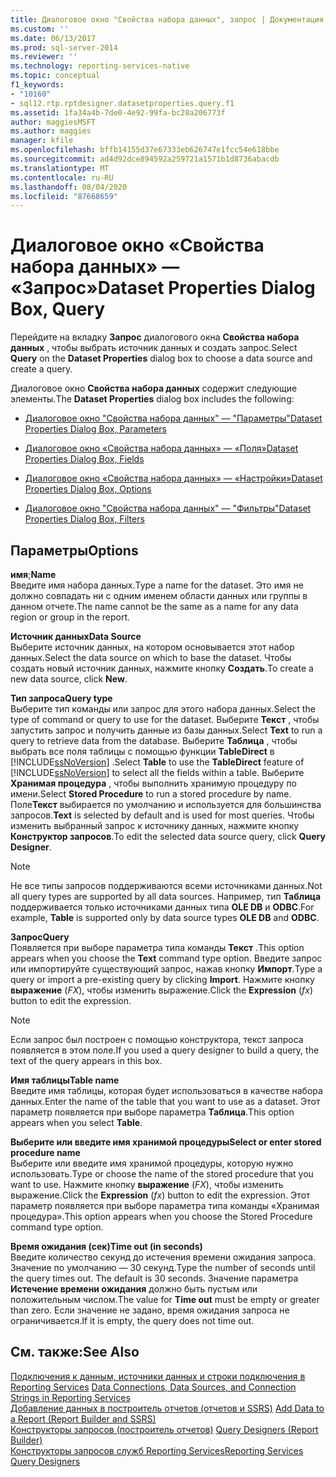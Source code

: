 ```yaml
---
title: Диалоговое окно "Свойства набора данных", запрос | Документация Майкрософт
ms.custom: ''
ms.date: 06/13/2017
ms.prod: sql-server-2014
ms.reviewer: ''
ms.technology: reporting-services-native
ms.topic: conceptual
f1_keywords:
- "10160"
- sql12.rtp.rptdesigner.datasetproperties.query.f1
ms.assetid: 1fa34a4b-7de0-4e92-99fa-bc28a206773f
author: maggiesMSFT
ms.author: maggies
manager: kfile
ms.openlocfilehash: bffb14155d37e67333eb626747e1fcc54e618bbe
ms.sourcegitcommit: ad4d92dce894592a259721a1571b1d8736abacdb
ms.translationtype: MT
ms.contentlocale: ru-RU
ms.lasthandoff: 08/04/2020
ms.locfileid: "87668659"
---
```

# <a name="dataset-properties-dialog-box-query"></a><span data-ttu-id="10420-102">Диалоговое окно «Свойства набора данных» — «Запрос»</span><span class="sxs-lookup"><span data-stu-id="10420-102">Dataset Properties Dialog Box, Query</span></span>
  <span data-ttu-id="10420-103">Перейдите на вкладку **Запрос** диалогового окна **Свойства набора данных** , чтобы выбрать источник данных и создать запрос.</span><span class="sxs-lookup"><span data-stu-id="10420-103">Select **Query** on the **Dataset Properties** dialog box to choose a data source and create a query.</span></span>  
  
 <span data-ttu-id="10420-104">Диалоговое окно **Свойства набора данных** содержит следующие элементы.</span><span class="sxs-lookup"><span data-stu-id="10420-104">The **Dataset Properties** dialog box includes the following:</span></span>  
  
-   [<span data-ttu-id="10420-105">Диалоговое окно "Свойства набора данных" — "Параметры"</span><span class="sxs-lookup"><span data-stu-id="10420-105">Dataset Properties Dialog Box, Parameters</span></span>](report-data/dataset-properties-dialog-box-parameters.md)  
  
-   [<span data-ttu-id="10420-106">Диалоговое окно «Свойства набора данных» — «Поля»</span><span class="sxs-lookup"><span data-stu-id="10420-106">Dataset Properties Dialog Box, Fields</span></span>](../../2014/reporting-services/dataset-properties-dialog-box-fields.md)  
  
-   [<span data-ttu-id="10420-107">Диалоговое окно «Свойства набора данных» — «Настройки»</span><span class="sxs-lookup"><span data-stu-id="10420-107">Dataset Properties Dialog Box, Options</span></span>](../../2014/reporting-services/dataset-properties-dialog-box-options.md)  
  
-   [<span data-ttu-id="10420-108">Диалоговое окно "Свойства набора данных" — "Фильтры"</span><span class="sxs-lookup"><span data-stu-id="10420-108">Dataset Properties Dialog Box, Filters</span></span>](report-data/dataset-properties-dialog-box-filters.md)  
  
## <a name="options"></a><span data-ttu-id="10420-109">Параметры</span><span class="sxs-lookup"><span data-stu-id="10420-109">Options</span></span>  
 <span data-ttu-id="10420-110">**имя**;</span><span class="sxs-lookup"><span data-stu-id="10420-110">**Name**</span></span>  
 <span data-ttu-id="10420-111">Введите имя набора данных.</span><span class="sxs-lookup"><span data-stu-id="10420-111">Type a name for the dataset.</span></span> <span data-ttu-id="10420-112">Это имя не должно совпадать ни с одним именем области данных или группы в данном отчете.</span><span class="sxs-lookup"><span data-stu-id="10420-112">The name cannot be the same as a name for any data region or group in the report.</span></span>  
  
 <span data-ttu-id="10420-113">**Источник данных**</span><span class="sxs-lookup"><span data-stu-id="10420-113">**Data Source**</span></span>  
 <span data-ttu-id="10420-114">Выберите источник данных, на котором основывается этот набор данных.</span><span class="sxs-lookup"><span data-stu-id="10420-114">Select the data source on which to base the dataset.</span></span> <span data-ttu-id="10420-115">Чтобы создать новый источник данных, нажмите кнопку **Создать**.</span><span class="sxs-lookup"><span data-stu-id="10420-115">To create a new data source, click **New**.</span></span>  
  
 <span data-ttu-id="10420-116">**Тип запроса**</span><span class="sxs-lookup"><span data-stu-id="10420-116">**Query type**</span></span>  
 <span data-ttu-id="10420-117">Выберите тип команды или запрос для этого набора данных.</span><span class="sxs-lookup"><span data-stu-id="10420-117">Select the type of command or query to use for the dataset.</span></span> <span data-ttu-id="10420-118">Выберите **Текст** , чтобы запустить запрос и получить данные из базы данных.</span><span class="sxs-lookup"><span data-stu-id="10420-118">Select **Text** to run a query to retrieve data from the database.</span></span> <span data-ttu-id="10420-119">Выберите **Таблица** , чтобы выбрать все поля таблицы с помощью функции **TableDirect** в [!INCLUDE[ssNoVersion](../includes/ssnoversion-md.md)] .</span><span class="sxs-lookup"><span data-stu-id="10420-119">Select **Table** to use the **TableDirect** feature of [!INCLUDE[ssNoVersion](../includes/ssnoversion-md.md)] to select all the fields within a table.</span></span> <span data-ttu-id="10420-120">Выберите **Хранимая процедура** , чтобы выполнить хранимую процедуру по имени.</span><span class="sxs-lookup"><span data-stu-id="10420-120">Select **Stored Procedure** to run a stored procedure by name.</span></span> <span data-ttu-id="10420-121">Поле**Текст** выбирается по умолчанию и используется для большинства запросов.</span><span class="sxs-lookup"><span data-stu-id="10420-121">**Text** is selected by default and is used for most queries.</span></span> <span data-ttu-id="10420-122">Чтобы изменить выбранный запрос к источнику данных, нажмите кнопку **Конструктор запросов**.</span><span class="sxs-lookup"><span data-stu-id="10420-122">To edit the selected data source query, click **Query Designer**.</span></span>  
  
> [!NOTE]  
>  <span data-ttu-id="10420-123">Не все типы запросов поддерживаются всеми источниками данных.</span><span class="sxs-lookup"><span data-stu-id="10420-123">Not all query types are supported by all data sources.</span></span> <span data-ttu-id="10420-124">Например, тип **Таблица** поддерживается только источниками данных типа **OLE DB** и **ODBC**.</span><span class="sxs-lookup"><span data-stu-id="10420-124">For example, **Table** is supported only by data source types **OLE DB** and **ODBC**.</span></span>  
  
 <span data-ttu-id="10420-125">**Запрос**</span><span class="sxs-lookup"><span data-stu-id="10420-125">**Query**</span></span>  
 <span data-ttu-id="10420-126">Появляется при выборе параметра типа команды **Текст** .</span><span class="sxs-lookup"><span data-stu-id="10420-126">This option appears when you choose the **Text** command type option.</span></span> <span data-ttu-id="10420-127">Введите запрос или импортируйте существующий запрос, нажав кнопку **Импорт**.</span><span class="sxs-lookup"><span data-stu-id="10420-127">Type a query or import a pre-existing query by clicking **Import**.</span></span> <span data-ttu-id="10420-128">Нажмите кнопку **выражение** (*FX*), чтобы изменить выражение.</span><span class="sxs-lookup"><span data-stu-id="10420-128">Click the **Expression** (*fx*) button to edit the expression.</span></span>  
  
> [!NOTE]  
>  <span data-ttu-id="10420-129">Если запрос был построен с помощью конструктора, текст запроса появляется в этом поле.</span><span class="sxs-lookup"><span data-stu-id="10420-129">If you used a query designer to build a query, the text of the query appears in this box.</span></span>  
  
 <span data-ttu-id="10420-130">**Имя таблицы**</span><span class="sxs-lookup"><span data-stu-id="10420-130">**Table name**</span></span>  
 <span data-ttu-id="10420-131">Введите имя таблицы, которая будет использоваться в качестве набора данных.</span><span class="sxs-lookup"><span data-stu-id="10420-131">Enter the name of the table that you want to use as a dataset.</span></span> <span data-ttu-id="10420-132">Этот параметр появляется при выборе параметра **Таблица**.</span><span class="sxs-lookup"><span data-stu-id="10420-132">This option appears when you select **Table**.</span></span>  
  
 <span data-ttu-id="10420-133">**Выберите или введите имя хранимой процедуры**</span><span class="sxs-lookup"><span data-stu-id="10420-133">**Select or enter stored procedure name**</span></span>  
 <span data-ttu-id="10420-134">Выберите или введите имя хранимой процедуры, которую нужно использовать.</span><span class="sxs-lookup"><span data-stu-id="10420-134">Type or choose the name of the stored procedure that you want to use.</span></span> <span data-ttu-id="10420-135">Нажмите кнопку **выражение** (*FX*), чтобы изменить выражение.</span><span class="sxs-lookup"><span data-stu-id="10420-135">Click the **Expression** (*fx*) button to edit the expression.</span></span> <span data-ttu-id="10420-136">Этот параметр появляется при выборе параметра типа команды «Хранимая процедура».</span><span class="sxs-lookup"><span data-stu-id="10420-136">This option appears when you choose the Stored Procedure command type option.</span></span>  
  
 <span data-ttu-id="10420-137">**Время ожидания (сек)**</span><span class="sxs-lookup"><span data-stu-id="10420-137">**Time out (in seconds)**</span></span>  
 <span data-ttu-id="10420-138">Введите количество секунд до истечения времени ожидания запроса. Значение по умолчанию — 30 секунд.</span><span class="sxs-lookup"><span data-stu-id="10420-138">Type the number of seconds until the query times out. The default is 30 seconds.</span></span> <span data-ttu-id="10420-139">Значение параметра **Истечение времени ожидания** должно быть пустым или положительным числом.</span><span class="sxs-lookup"><span data-stu-id="10420-139">The value for **Time out** must be empty or greater than zero.</span></span> <span data-ttu-id="10420-140">Если значение не задано, время ожидания запроса не ограничивается.</span><span class="sxs-lookup"><span data-stu-id="10420-140">If it is empty, the query does not time out.</span></span>  
  
## <a name="see-also"></a><span data-ttu-id="10420-141">См. также:</span><span class="sxs-lookup"><span data-stu-id="10420-141">See Also</span></span>  
 <span data-ttu-id="10420-142">[Подключения к данным, источники данных и строки подключения в Reporting Services](../../2014/reporting-services/data-connections-data-sources-and-connection-strings-in-reporting-services.md) </span><span class="sxs-lookup"><span data-stu-id="10420-142">[Data Connections, Data Sources, and Connection Strings in Reporting Services](../../2014/reporting-services/data-connections-data-sources-and-connection-strings-in-reporting-services.md) </span></span>  
 <span data-ttu-id="10420-143">[Добавление данных в построитель отчетов &#40;отчетов и SSRS&#41;](report-data/report-datasets-ssrs.md) </span><span class="sxs-lookup"><span data-stu-id="10420-143">[Add Data to a Report &#40;Report Builder and SSRS&#41;](report-data/report-datasets-ssrs.md) </span></span>  
 <span data-ttu-id="10420-144">[Конструкторы запросов &#40;построитель отчетов&#41;](../../2014/reporting-services/query-designers-report-builder.md) </span><span class="sxs-lookup"><span data-stu-id="10420-144">[Query Designers &#40;Report Builder&#41;](../../2014/reporting-services/query-designers-report-builder.md) </span></span>  
 [<span data-ttu-id="10420-145">Конструкторы запросов служб Reporting Services</span><span class="sxs-lookup"><span data-stu-id="10420-145">Reporting Services Query Designers</span></span>](../../2014/reporting-services/reporting-services-query-designers.md)  
  
  
